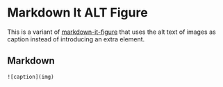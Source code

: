# Markdown It ALT Figure

This is a variant of [markdown-it-figure](https://github.com/rbottomley/markdown-it-figure) that uses the alt text of images as caption instead of introducing an extra element.

## Markdown
```MD
![caption](img)
```
